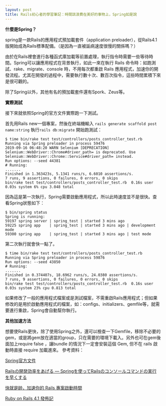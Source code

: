 ```yaml
---
layout: post
title: Rails初心者的學習筆記：時間該浪費在美好的事物上，Spring如是說
---
```

**什麼是Spring？**

spring是一款Rails的應用程式預加載套件（application preloader），從Rails4.1版開始成為Rails標準配備。（是因為一直被詬病速度很慢的關係嗎？）

由於在Rails裡會進行各種函式庫加載等前置處理，執行指令時需要一些等待時間。Spring可以讓應用程式在背景執行，如此一來在執行 Rails 命令時：如跑測試、rake、migrate、console 時，不用每次都重啟 Rails 應用程式，加速你的開發流程。尤其在開發的過程中，需要執行數十次、數百次指令，這些時間累積下來是很可觀的。

除了Spring以外，其他有名的預加載套件還有Spork、Zeus等。

**實際測試**

接下來就依照Spring的官方文件實際跑一下測試。

首先用Rails new一個專案，然後在終端機輸入
```rails generate scaffold post name:string```
執行```rails db:migrate```
開始跑測試：

```
$ time bin/rake test test/controllers/posts_controller_test.rb
Running via Spring preloader in process 59476
2019-09-16 06:48:20 WARN Selenium [DEPRECATION] Selenium::WebDriver::Chrome#driver_path= is deprecated. Use Selenium::WebDriver::Chrome::Service#driver_path= instead.
Run options: --seed 44381
# Running:
.......
Finished in 1.363423s, 5.1341 runs/s, 6.6010 assertions/s.
7 runs, 9 assertions, 0 failures, 0 errors, 0 skips
bin/rake test test/controllers/posts_controller_test.rb  0.16s user 0.03s system 6% cpu 3.048 total
```

因為這是第一次執行，Spring需要啟動應用程式，所以此時速度並不是很快。查看Spring狀態如下：

```
$ bin/spring status
Spring is running:
59197 spring server | spring_test | started 3 mins ago
59225 spring app    | spring_test | started 3 mins ago | development mode
59300 spring app    | spring_test | started 3 mins ago | test mode
```

第二次執行就會快一點了。
```
$ time bin/rake test test/controllers/posts_controller_test.rb
Running via Spring preloader in process 59876
Run options: --seed 43850
# Running:
.......
Finished in 0.374407s, 18.6962 runs/s, 24.0380 assertions/s.
7 runs, 9 assertions, 0 failures, 0 errors, 0 skips
bin/rake test test/controllers/posts_controller_test.rb  0.16s user 0.03s system 23% cpu 0.813 total
```

如果修改了一般的應用程式檔案或是測試檔案，不需重啟Rails應用程式；但如果修改的是用於啟動應用程式的檔案，如：configs、initializers、gemfile等，就需要進行重啟，Spring會自動幫你執行。

**其他加速方法**

想要使Rails更快，除了使用Spring之外，還可以檢查一下Gemfile，移除不必要的gem，或是將gem放在適當的group，只在需要的環境下載入。另外也可在gem後面加上require false ，讓bundle 的情況下一定會安裝這個 Gem, 但不在 rails 啟動時直接 require 加載進來。
參考資料：

[Spring官方文件](https://www.rubydoc.info/gems/spring/2.1.0)

[Railsの開発効率をあげる — Springを使ってRailsのコンソールコマンドの実行を早くする](https://ruby-rails.hatenadiary.com/entry/20141026/1414289421)

[快就是帥，加速你的 Rails 專案啟動時間](https://blog.niclin.tw/2018/07/21/%E5%BF%AB%E5%B0%B1%E6%98%AF%E5%B8%A5%E5%8A%A0%E9%80%9F%E4%BD%A0%E7%9A%84-rails-%E5%B0%88%E6%A1%88%E5%95%9F%E5%8B%95%E6%99%82%E9%96%93/)

[Ruby on Rails 4.1 發佈記](https://rails.ruby.tw/4_1_release_notes.html)